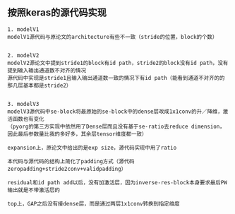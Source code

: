 ## 按照keras的源代码实现
    1. modelV1
    modelV1源代码与原论文的architecture有些不一致（stride的位置，block的个数）


    2. modelV2
    modelV2源论文中提到stride1的block有id path，stride2的block没有id path，没有提到输入输出通道数不对齐的情况
    源代码中实现是stride1且输入输出通道数一致的情况下有id path（能看到通道不对齐的的那几层基本都是stride2）
    

    3. modelV3
    modelV3源代码中se-block将最原始的se-block中的dense层改成1x1conv的升／降维，激活函数也有变化
    （pyorg的第三方实现中依然用了Dense层而且没有基于se-ratio去reduce dimension，因此最后参数量比我的多好多，其余层tensor维度都一致）

    expansion上，原论文中给出的是exp size，源代码实现中用了ratio

    本代码与源代码的结构上简化了padding方式（源代码zeropadding+stride2conv+validpadding）

    residual和id path add以后，没有加激活层，因为inverse-res-block本身要求最后PW输出就是不带激活层的

    top上，GAP之后没有接dense层，而是通过两层1x1conv转换到指定维度
